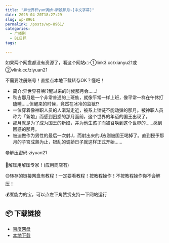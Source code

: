 ```yaml
---
title: "异世界怀yun调娇~新娘那月~[中文字幕]"
date: 2025-04-20T18:27:29
slug: wp-8961
permalink: /posts/wp-8961/
categories:
  - 广播剧
  - BL日抓
tags:

---
```


如果两个网盘都没有资源了，看这个网站👉①link3.cc/xianyu21或②vlink.cc/ziyuan21

不需要注册账号！直接点本地下载转存OK？懂吧！

*   简介:异世界召唤!?醒过来的时候那月会……!
*   秋吉那月是一个非常普通的上班族，就像平常一样上班，像平常一样在午休打瞌睡……但醒来的时候，竟然在冰冷的监狱!?
*   一位穿着像神职人员的人渐渐走近，被系上锁链不能动弹的那月。被神职人员称为「新娘」而感到困惑的那月面前，这个世界的年迈的国王出现了。
*   那月就是为了成为国王的新娘，并为他生孩子而被召唤到这个世界的……感到困惑的那月。
*   被迫做作为男性的最后一次射J，而射出来的J液则被国王喝掉了。直到授予那月的子宫成熟为止，银乱的调娇日子就这样正式开始……

🟢解压密码:ziyuan21

🔵解压用解压专家！(应用商店有)

🟡转存的链接网盘有教程！一定要看教程！按教程操作！不按教程操作你不会解压！

💰🈶能力的宝，可以点左下角赞赏支持一下网站运行

## 📦 下载链接
- [百度网盘](https://blziyuan21.com/pay-download/8961?key=3068d9f409&down_id=0)
- [本地下载](https://blziyuan21.com/pay-download/8961?key=3068d9f409&down_id=1)

